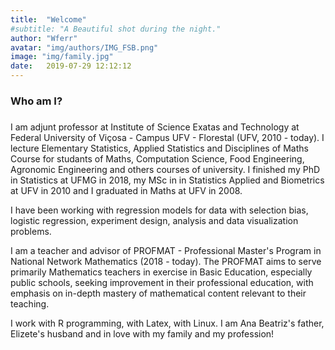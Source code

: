 ```yaml
---
title:  "Welcome"
#subtitle: "A Beautiful shot during the night."
author: "Wferr"
avatar: "img/authors/IMG_FSB.png"
image: "img/family.jpg"
date:   2019-07-29 12:12:12
---
```


### Who am I?

###

I am adjunt professor at Institute of Science Exatas and Technology at Federal University of Viçosa - Campus UFV - Florestal (UFV, 2010 - today). I lecture Elementary Statistics, Applied Statistics and Disciplines of Maths Course for studants of Maths, Computation Science, Food Engineering, Agronomic Engineering and others courses of university. I finished my PhD in Statistics at UFMG in 2018, my MSc in in Statistics Applied and Biometrics at UFV in 2010 and I graduated in Maths at UFV in 2008.

I have been working with regression models for data with selection bias, logistic regression, experiment design, analysis and data visualization problems.

I am a teacher and advisor of PROFMAT - Professional Master's Program in National Network Mathematics (2018 - today). The PROFMAT aims to serve primarily Mathematics teachers in exercise in Basic Education, especially public schools, seeking improvement in their professional education, with emphasis on in-depth mastery of mathematical content relevant to their teaching.

I work with R programming, with Latex, with Linux. I am Ana Beatriz's father, Elizete's husband and in love with my family and my profession!